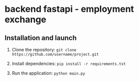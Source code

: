 # backend fastapi - employment exchange




## Installation and launch

1. Clone the repository:
```git clone https://github.com/username/project.git```

2. Install dependencies:
```pip install -r requirements.txt```

3. Run the application:
```python main.py```
